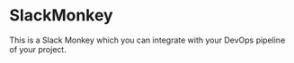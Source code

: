 # SlackMonkey
This is a Slack Monkey which you can integrate with your DevOps pipeline of your project.
